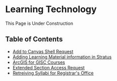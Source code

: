 # Learning Technology

<!--Writerside adds this topic when you create a new documentation project.
You can use it as a sandbox to play with Writerside features, and remove it from the TOC when you don't need it anymore.-->
<warning>This Page is Under Construction</warning>

## Table of Contents
* [Add to Canvas Shell Request](/Writerside/topics/Add-to-Canvas-Shell-Request.md)
* [Adding Learning Material information in Stratus](/Writerside/topics/Stratus-LM.md)
* [ArcGIS for GISC Courses](/Writerside/topics/GIS-Courses.md)
* [Extended Section Access Request](/Writerside/topics/Extended-Section-Access-Request.md)
* [Retreiving Syllabi for Registrar's Office](/Writerside/topics/Registrar-Syllabi.md)